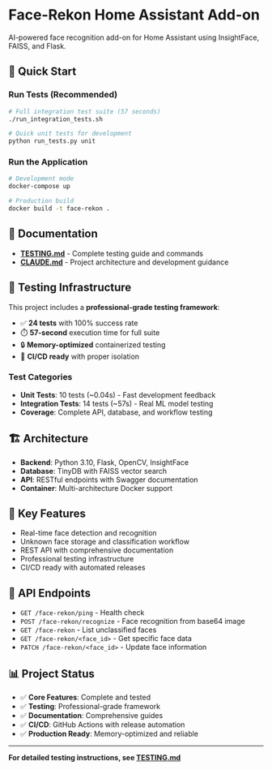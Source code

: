 # Face-Rekon Home Assistant Add-on

AI-powered face recognition add-on for Home Assistant using InsightFace, FAISS, and Flask.

## 🚀 Quick Start

### Run Tests (Recommended)
```bash
# Full integration test suite (57 seconds)
./run_integration_tests.sh

# Quick unit tests for development
python run_tests.py unit
```

### Run the Application
```bash
# Development mode
docker-compose up

# Production build
docker build -t face-rekon .
```

## 📖 Documentation

- **[TESTING.md](./TESTING.md)** - Complete testing guide and commands
- **[CLAUDE.md](../../CLAUDE.md)** - Project architecture and development guidance

## 🧪 Testing Infrastructure

This project includes a **professional-grade testing framework**:

- ✅ **24 tests** with 100% success rate
- ⏱️ **57-second** execution time for full suite  
- 🔒 **Memory-optimized** containerized testing
- 🎯 **CI/CD ready** with proper isolation

### Test Categories
- **Unit Tests**: 10 tests (~0.04s) - Fast development feedback
- **Integration Tests**: 14 tests (~57s) - Real ML model testing
- **Coverage**: Complete API, database, and workflow testing

## 🏗️ Architecture

- **Backend**: Python 3.10, Flask, OpenCV, InsightFace
- **Database**: TinyDB with FAISS vector search
- **API**: RESTful endpoints with Swagger documentation
- **Container**: Multi-architecture Docker support

## 🎯 Key Features

- Real-time face detection and recognition
- Unknown face storage and classification workflow
- REST API with comprehensive documentation
- Professional testing infrastructure
- CI/CD ready with automated releases

## 🔧 API Endpoints

- `GET /face-rekon/ping` - Health check
- `POST /face-rekon/recognize` - Face recognition from base64 image
- `GET /face-rekon` - List unclassified faces
- `GET /face-rekon/<face_id>` - Get specific face data
- `PATCH /face-rekon/<face_id>` - Update face information

## 📊 Project Status

- ✅ **Core Features**: Complete and tested
- ✅ **Testing**: Professional-grade framework
- ✅ **Documentation**: Comprehensive guides  
- ✅ **CI/CD**: GitHub Actions with release automation
- ✅ **Production Ready**: Memory-optimized and reliable

---

**For detailed testing instructions, see [TESTING.md](./TESTING.md)**